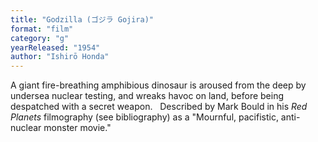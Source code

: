 ```yaml
---
title: "Godzilla (ゴジラ Gojira)"
format: "film"
category: "g"
yearReleased: "1954"
author: "Ishirō Honda"
---
```

A giant fire-breathing amphibious dinosaur is aroused from  the deep by undersea nuclear testing, and wreaks havoc on land, before being  despatched with a secret weapon.
 
Described by Mark Bould in his _Red Planets_ filmography (see bibliography) as a "Mournful, pacifistic,  anti-nuclear monster movie."
